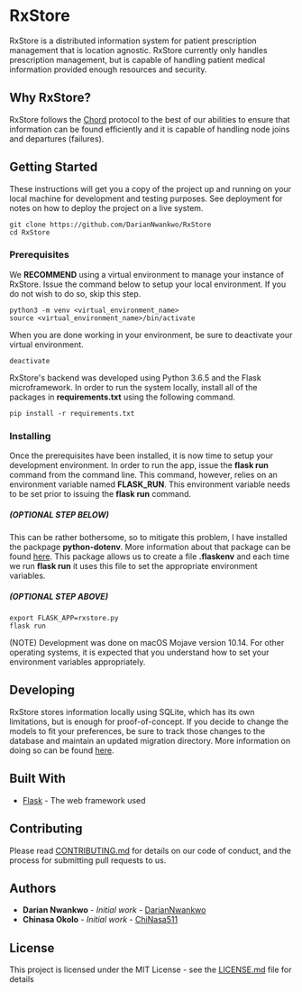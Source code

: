 # RxStore

RxStore is a distributed information system for patient prescription management that is location agnostic. RxStore currently only handles prescription management, but is capable of handling patient medical information provided enough resources and security.

## Why RxStore?
RxStore follows the [Chord](https://ieeexplore.ieee.org/stamp/stamp.jsp?arnumber=1180543) protocol to the best of our abilities to ensure that information can be found efficiently and it is capable of handling node joins and departures (failures).

## Getting Started

These instructions will get you a copy of the project up and running on your local machine for development and testing purposes. See deployment for notes on how to deploy the project on a live system.
```
git clone https://github.com/DarianNwankwo/RxStore
cd RxStore
```

### Prerequisites

We **RECOMMEND** using a virtual environment to manage your instance of RxStore. Issue the command below to setup your local environment. If you do not wish to do so, skip this step.

```
python3 -m venv <virtual_environment_name>
source <virtual_environment_name>/bin/activate
```

When you are done working in your environment, be sure to deactivate your virtual environment.

```
deactivate
```

RxStore's backend was developed using Python 3.6.5 and the Flask microframework. In order to run the system locally, install all of the packages in **requirements.txt** using the following command.

```
pip install -r requirements.txt
```

### Installing

Once the prerequisites have been installed, it is now time to setup your development environment. In order to run the app, issue the **flask run** command from the command line. This command, however, relies on an environment variable named **FLASK_RUN**. This environment variable needs to be set prior to issuing the **flask run** command.

##### (OPTIONAL STEP BELOW)
This can be rather bothersome, so to mitigate this problem, I have installed the packpage **python-dotenv**. More information about that package can be found [here](https://pypi.org/project/python-dotenv/). This package allows us to create a file **.flaskenv** and each time we run **flask run** it uses this file to set the appropriate environment variables.
##### (OPTIONAL STEP ABOVE)


```
export FLASK_APP=rxstore.py
flask run
```

(NOTE) Development was done on macOS Mojave version 10.14. For other operating systems, it is expected that you understand how to set your environment variables appropriately.

## Developing
RxStore stores information locally using SQLite, which has its own limitations, but is enough for proof-of-concept. If you decide to change the models to fit your preferences, be sure to track those changes to the database and maintain an updated migration directory. More information on doing so can be found [here](https://flask-migrate.readthedocs.io/en/latest/).


## Built With

* [Flask](http://flask.pocoo.org/) - The web framework used

## Contributing

Please read [CONTRIBUTING.md](https://gist.github.com/PurpleBooth/b24679402957c63ec426) for details on our code of conduct, and the process for submitting pull requests to us.


## Authors

* **Darian Nwankwo** - *Initial work* - [DarianNwankwo](https://github.com/DarianNwankwo)
* **Chinasa Okolo** - *Initial work* - [ChiNasa511](https://github.com/ChiNasa511)


## License

This project is licensed under the MIT License - see the [LICENSE.md](LICENSE.md) file for details


